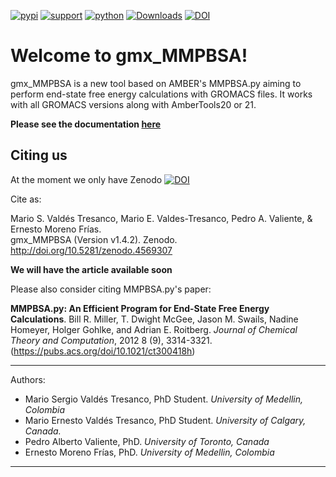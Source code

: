 [![pypi](https://img.shields.io/pypi/v/gmx-MMPBSA)](https://pypi.org/project/gmx-MMPBSA/)
[![support](https://img.shields.io/badge/support-JetBrains-brightgreen)](https://www.jetbrains.com/?from=gmx_MMPBSA)
[![python](https://img.shields.io/badge/python-v3.x-blue)]()
[![Downloads](https://pepy.tech/badge/gmx-mmpbsa)](https://pepy.tech/project/gmx-mmpbsa)
[![DOI](https://zenodo.org/badge/DOI/10.5281/zenodo.4569307.svg)](http://doi.org/10.5281/zenodo.4569307)

# Welcome to gmx_MMPBSA!
gmx_MMPBSA is a new tool based on AMBER's MMPBSA.py aiming to perform end-state free energy calculations with GROMACS 
files. It works with all GROMACS versions along with AmberTools20 or 21.

**Please see the documentation [here](https://valdes-tresanco-ms.github.io/gmx_MMPBSA/)**

## Citing us

At the moment we only have Zenodo [![DOI](https://zenodo.org/badge/DOI/10.5281/zenodo.4569307.svg)](https://doi.org/10.5281/zenodo.4569307)

Cite as:

Mario S. Valdés Tresanco, Mario E. Valdes-Tresanco, Pedro A. Valiente, & Ernesto Moreno Frías.  
gmx_MMPBSA (Version v1.4.2). Zenodo. http://doi.org/10.5281/zenodo.4569307

**We will have the article available soon**

Please also consider citing MMPBSA.py's paper:

**MMPBSA.py: An Efficient Program for End-State Free Energy Calculations**. Bill R. Miller, T. Dwight McGee, Jason M.
Swails, Nadine Homeyer, Holger Gohlke, and Adrian E. Roitberg. _Journal of Chemical Theory and Computation_, 2012 8 
(9), 3314-3321. (https://pubs.acs.org/doi/10.1021/ct300418h)

---------------------------------------

Authors:
- Mario Sergio Valdés Tresanco, PhD Student. _University of Medellin, Colombia_
- Mario Ernesto Valdés Tresanco, PhD Student. _University of Calgary, Canada._
- Pedro Alberto Valiente, PhD. _University of Toronto, Canada_
- Ernesto Moreno Frías, PhD. _University of Medellin, Colombia_

---------------------------------------
